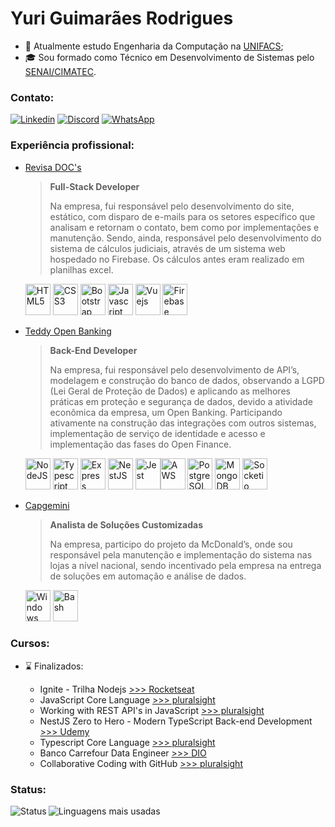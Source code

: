 # Yuri Guimarães Rodrigues 

- :school: Atualmente estudo Engenharia da Computação na [UNIFACS](https://www.unifacs.br/graduacao-bacharelado/engenharia-da-computacao/);
- :mortar_board: Sou formado como Técnico em Desenvolvimento de Sistemas pelo [SENAI/CIMATEC](https://www.tecnicosenai.com.br/cursos/desenvolvimento-sistemas/).

### Contato:

[![Linkedin](https://img.shields.io/badge/LinkedIn-0077B5?style=for-the-badge&logo=linkedin&logoColor=white)](https://linkedin.com/in/guimarães-rodrigues)
[![Discord](https://img.shields.io/badge/Discord-7289DA?style=for-the-badge&logo=discord&logoColor=white)](https://discord.gg/yrcunha#8943)
[![WhatsApp](https://img.shields.io/badge/WhatsApp-25D366?style=for-the-badge&logo=whatsapp&logoColor=white)](https://wa.me/message/GNIYLDPBKNBXA1)

### Experiência profissional:

- [Revisa DOC's](https://revisadocs.com.br/)

  > **Full-Stack Developer**
  >
  > Na empresa, fui responsável pelo desenvolvimento do site, estático, com disparo de e-mails para os setores específico que analisam e retornam o contato, bem como por implementações e manutenção. Sendo, ainda, responsável pelo desenvolvimento do sistema de cálculos judiciais, através de um sistema web hospedado no Firebase. Os cálculos antes eram realizado em planilhas excel.

  [<img src="https://cdn.jsdelivr.net/gh/devicons/devicon/icons/html5/html5-original.svg" alt="HTML5" width="40" height="50" />](#)
  [<img src="https://cdn.jsdelivr.net/gh/devicons/devicon/icons/css3/css3-original.svg" alt="CSS3" width="40" height="50" />](#)
  [<img src="https://cdn.jsdelivr.net/gh/devicons/devicon/icons/bootstrap/bootstrap-original.svg" alt="Bootstrap" width="40" height="50" />](#)
  [<img src="https://cdn.jsdelivr.net/gh/devicons/devicon/icons/javascript/javascript-original.svg" alt="Javascript" width="40" height="50" />](#)
  [<img src="https://cdn.jsdelivr.net/gh/devicons/devicon/icons/vuejs/vuejs-original-wordmark.svg" alt="Vuejs" width="40" height="50" />](#)
  [<img src="https://cdn.jsdelivr.net/gh/devicons/devicon/icons/firebase/firebase-plain-wordmark.svg" alt="Firebase" width="40" height="50" />](#)

- [Teddy Open Banking](https://teddydigital.io/)

  > **Back-End Developer**
  >
  > Na empresa, fui responsável pelo desenvolvimento de API’s, modelagem e construção do banco de dados, observando a LGPD (Lei Geral de Proteção de Dados) e aplicando as melhores práticas em proteção e segurança de dados, devido a atividade econômica da empresa, um Open Banking. Participando ativamente na construção das integrações com outros sistemas, implementação de serviço de identidade e acesso e implementação das fases do Open Finance.

  [<img src="https://cdn.jsdelivr.net/gh/devicons/devicon/icons/nodejs/nodejs-plain-wordmark.svg" alt="NodeJS" width="40" height="50"/>](#)
  [<img src="https://cdn.jsdelivr.net/gh/devicons/devicon/icons/typescript/typescript-original.svg" alt="Typescript" width="40" height="50"/>](#)
  [<img src="https://cdn.jsdelivr.net/gh/devicons/devicon/icons/express/express-original.svg" alt="Express" width="40" height="50"/>](#)
  [<img src="https://cdn.jsdelivr.net/gh/devicons/devicon/icons/nestjs/nestjs-plain.svg" alt="NestJS" width="40" height="50"/>](#)
  [<img src="https://cdn.jsdelivr.net/gh/devicons/devicon/icons/jest/jest-plain.svg" alt="Jest" width="40" height="50"/>](#)[<img src="https://cdn.jsdelivr.net/gh/devicons/devicon/icons/amazonwebservices/amazonwebservices-original.svg" alt="AWS" width="40" height="50"/>](#)
  [<img src="https://cdn.jsdelivr.net/gh/devicons/devicon/icons/postgresql/postgresql-original.svg" alt="PostgreSQL" width="40" height="50"/>](#)
  [<img src="https://cdn.jsdelivr.net/gh/devicons/devicon/icons/mongodb/mongodb-original.svg" alt="MongoDB" width="40" height="50"/>](#)
  [<img src="https://cdn.jsdelivr.net/gh/devicons/devicon/icons/socketio/socketio-original.svg" alt="Socketio" width="40" height="50"/>](#)

- [Capgemini](https://www.capgemini.com/br-pt/)

  > **Analista de Soluções Customizadas**
  >
  > Na empresa, participo do projeto da McDonald’s, onde sou responsável pela manutenção e implementação do sistema nas lojas a nível nacional, sendo incentivado pela empresa na entrega de soluções em automação e análise de dados.

  [<img src="https://cdn.jsdelivr.net/gh/devicons/devicon/icons/windows8/windows8-original.svg" alt="Windows" width="40" height="50"/>](#)
  [<img src="https://cdn.jsdelivr.net/gh/devicons/devicon/icons/bash/bash-plain.svg" alt="Bash" width="40" height="50"/>](#)

### Cursos:

- :hourglass: Finalizados:
  
  - Ignite - Trilha Nodejs [>>> Rocketseat](https://www.rocketseat.com.br/ignite)
  - JavaScript Core Language [>>> pluralsight](https://www.pluralsight.com/paths/javascript-core-language)
  - Working with REST API's in JavaScript [>>> pluralsight](https://www.pluralsight.com/paths/working-with-rest-apis-in-javascript)
  - NestJS Zero to Hero - Modern TypeScript Back-end Development [>>> Udemy](https://www.udemy.com/course/nestjs-zero-to-hero/)
  - Typescript Core Language [>>> pluralsight](https://www.pluralsight.com/paths/typescript-core-language)
  - Banco Carrefour Data Engineer [>>> DIO](https://digitalinnovation.one/bootcamps/banco-carrefour-data-engineer?ref=certificate/6B88414D)
  - Collaborative Coding with GitHub [>>> pluralsight](https://www.pluralsight.com/paths/collaborative-coding-with-github)

### Status:

[<img src="https://github-readme-stats.vercel.app/api?username=yrcunha&show_icons=true&theme=dracula&title_color=000000&text_color=000000&locale=en" alt="Status" align="left" />](#)
[<img src="https://github-readme-stats.vercel.app/api/top-langs?username=yrcunha&show_icons=true&theme=dracula&title_color=000000&hide_border=false&locale=en&layout=demo" alt="Linguagens mais usadas" align="left" />](#)

<!--
## NodeJS | Javascript | Typescript
  - [ ] LaunchBase [>>> Rocketseat](https://rocketseat.com.br/)
  - [x] Ignite - Trilha Nodejs [>>> Rocketseat](https://www.rocketseat.com.br/ignite)
  - [x] NestJS Zero to Hero - Modern TypeScript Back-end Development [>>> Udemy](https://www.udemy.com/course/nestjs-zero-to-hero/)
  - [ ] Typescript Core Language [>>> pluralsight](https://www.pluralsight.com/paths/typescript-core-language)
  - [ ] Serverless Framework Bootcamp: Node.js, AWS & Microservices [>>> Udemy](https://www.udemy.com/course/serverless-framework/)
  - [ ] Design Patterns em TypeScript Entendendo Padrões de Projetos [>>> Udemy](https://www.udemy.com/course/curso-design-patterns-typescript/)
  - [ ] Typescript: The Complete Developer's Guide [>>> Udemy](https://www.udemy.com/course/typescript-the-complete-developers-guide/)
  - [ ] Imersão em desenvolvimento de APIs com Node.js [>>> Erick Wendel](https://erickwendel.teachable.com/p/node-js-para-iniciantes-nodebr?origin=CursoErickWendel)
  - [x] JavaScript Core Language [>>> pluralsight](https://www.pluralsight.com/paths/javascript-core-language)
  - [ ] Node.js Developer on Microsoft Azure [>>> pluralsight](https://www.pluralsight.com/paths/nodejs-developer-on-microsoft-azure)
  - [ ] Working with Node.js [>>> pluralsight](https://www.pluralsight.com/paths/working-with-nodejs)
  - [ ] Working with REST API's in JavaScript [>>> pluralsight](https://www.pluralsight.com/paths/working-with-rest-apis-in-javascript)

## Java
  - [ ] Java COMPLETO Programação Orientada a Objetos +Projetos [>>> Udemy](https://www.udemy.com/course/java-curso-completo/)
  - [ ] Especialista Back-end Java [>>> EBAC](https://ebaconline.com.br/back-end-java-profession)
  - [ ] Spread Java Developer [>>> DIO](https://digitalinnovation.one/bootcamps/spread-java-developer)
  - [ ] Design Patterns in Java [>>> pluralsight](https://www.pluralsight.com/paths/design-patterns-in-java)
  - [ ] Java Coding Practices [>>> pluralsight](https://www.pluralsight.com/paths/java-coding-practices)
  - [ ] Java Development Environments and Tooling [>>> pluralsight](https://www.pluralsight.com/paths/java-tooling)
  - [ ] Java EE Foundations [>>> pluralsight](https://www.pluralsight.com/paths/java-ee-foundations)
  - [ ] Java Language Fundamentals [>>> pluralsight](https://www.pluralsight.com/paths/java-language-fundamentals)
  - [ ] Java Unit Testing [>>> pluralsight](https://www.pluralsight.com/paths/unit-testing-in-java)
  - Spring Framework: Building Web Applications and Services [>>> pluralsight](https://www.pluralsight.com/paths/spring-framework-building-web-applications-and-services)
  - [ ] Spring Framework: Core Spring [>>> pluralsight](https://www.pluralsight.com/paths/spring-framework-core-spring)
  - [ ] Spring Framework: Data Access with Spring [>>> pluralsight](https://www.pluralsight.com/paths/spring-framework-data-access-with-spring)
  - [ ] Spring Framework: Securing Spring Applications [>>> pluralsight](https://www.pluralsight.com/paths/spring-framework-securing-spring-applications)
  - [ ] Spring Framework: Spring Integration [>>> pluralsight](https://www.pluralsight.com/paths/spring-framework-spring-integration)
 
## Dados
  - [x] Banco Carrefour Data Engineer [>>> DIO](https://digitalinnovation.one/bootcamps/banco-carrefour-data-engineer?ref=certificate/6B88414D)

## AWS
  - [ ] Architecting in AWS [>>> pluralsight](https://www.pluralsight.com/paths/architecting-in-aws)
  - [ ] Automate Infrastructure on AWS with CloudFormation [>>> pluralsight](https://www.pluralsight.com/paths/automate-infrastructure-on-aws-with-cloudformation)
  - [ ] AWS Application Development [>>> pluralsight](https://www.pluralsight.com/paths/aws-application-development)
  - [ ] AWS Cloud Security [>>> pluralsight](https://www.pluralsight.com/paths/aws-cloud-security)
  - [ ] AWS Databases [>>> pluralsight](https://www.pluralsight.com/paths/aws-databases)
  - [ ] AWS Compute [>>> pluralsight](https://www.pluralsight.com/paths/aws-compute)
  - [ ] AWS Operations [>>> pluralsight](https://www.pluralsight.com/paths/aws-operations)
  - [ ] AWS Storage [>>> pluralsight](https://www.pluralsight.com/paths/aws-storage)
  - [ ] AWS Scalability [>>> pluralsight](https://www.pluralsight.com/paths/aws-scalability)
  - [ ] Building Serverless Applications on AWS [>>> pluralsight](https://www.pluralsight.com/paths/building-serverless-applications-on-aws)
  - [ ] Identity and Access Management on AWS [>>> pluralsight](https://www.pluralsight.com/paths/identity-and-access-management-on-aws)
  - [ ] Provisioning Infrastructure with the AWS CDK Using TypeScript [>>> pluralsight](https://www.pluralsight.com/paths/provisioning-infrastructure-with-the-aws-cdk-using-typescript)

## Outros
  - [ ] Collaborative Coding with GitHub [>>> pluralsight](https://www.pluralsight.com/paths/collaborative-coding-with-github)
  - [ ] Domain-Driven Design [>>> pluralsight](https://www.pluralsight.com/paths/domain-driven-design)
  - [ ] Microservices Architecture [>>> pluralsight](https://www.pluralsight.com/paths/microservices-architecture)
  - [ ] Docker Fundamentals for Developers [>>> pluralsight](https://www.pluralsight.com/paths/docker-fundamentals-for-developers)
  - [ ] Managing Docker in Production [>>> pluralsight](https://www.pluralsight.com/paths/managing-docker-in-production)
  - [ ] Linux Fundamentals [>>> pluralsight](https://www.pluralsight.com/paths/linux-fundamentals-1)
-->
